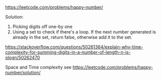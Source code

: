 https://leetcode.com/problems/happy-number/

Solution:

1. Picking digits off one-by one
2. Using a set to check if there's a loop. If the next number generated is already in the set, return false, otherwise add it to the set.

https://stackoverflow.com/questions/50261364/explain-why-time-complexity-for-summing-digits-in-a-number-of-length-n-is-ologn/50262470

Space and Time complexity see https://leetcode.com/problems/happy-number/solution/
